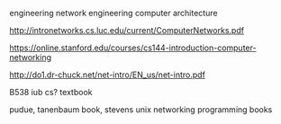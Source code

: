 engineering network
engineering computer architecture


http://intronetworks.cs.luc.edu/current/ComputerNetworks.pdf

https://online.stanford.edu/courses/cs144-introduction-computer-networking

http://do1.dr-chuck.net/net-intro/EN_us/net-intro.pdf

B538 iub cs? textbook

pudue, tanenbaum book, stevens unix networking programming books
